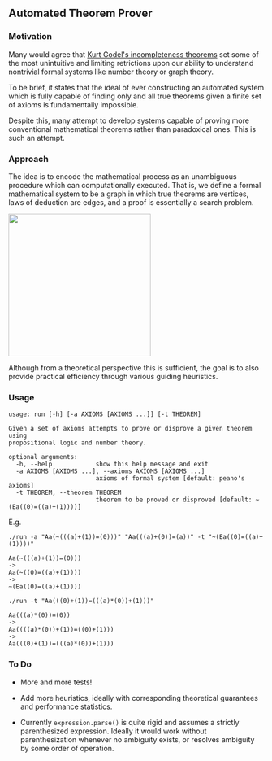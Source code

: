 ## Automated Theorem Prover



### Motivation

Many would agree that [Kurt Godel's incompleteness theorems](https://en.wikipedia.org/wiki/G%C3%B6del%27s_incompleteness_theorems)
set some of the most unintuitive and limiting retrictions upon our ability to
understand nontrivial formal systems like number theory or graph theory.

To be brief, it states that the ideal of ever constructing an automated system which is
fully capable of finding only and all true theorems given a finite set of axioms is
fundamentally impossible.

Despite this, many attempt to develop systems capable of proving
more conventional mathematical theorems rather than paradoxical ones. This is such an
attempt.


### Approach

The idea is to encode the mathematical process as an unambiguous procedure which can computationally executed. That is, we define a formal mathematical system to be a graph in which true theorems are vertices, laws of deduction are edges, and a proof is essentially a search problem.

<img src="http://i.imgur.com/BgZ4BYv.png" width="280px">

Although from a theoretical perspective this is sufficient, the goal is to also provide practical efficiency through various guiding heuristics.

### Usage

```
usage: run [-h] [-a AXIOMS [AXIOMS ...]] [-t THEOREM]

Given a set of axioms attempts to prove or disprove a given theorem using
propositional logic and number theory.

optional arguments:
  -h, --help            show this help message and exit
  -a AXIOMS [AXIOMS ...], --axioms AXIOMS [AXIOMS ...]
                        axioms of formal system [default: peano's axioms]
  -t THEOREM, --theorem THEOREM
                        theorem to be proved or disproved [default: ~(Ea((0)=((a)+(1))))]
```

E.g.

```
./run -a "Aa(~(((a)+(1))=(0)))" "Aa(((a)+(0))=(a))" -t "~(Ea((0)=((a)+(1))))"

Aa(~(((a)+(1))=(0)))
->
Aa(~((0)=((a)+(1))))
->
~(Ea((0)=((a)+(1))))
```
```
./run -t "Aa(((0)+(1))=(((a)*(0))+(1)))"

Aa(((a)*(0))=(0))
->
Aa((((a)*(0))+(1))=((0)+(1)))
->
Aa(((0)+(1))=(((a)*(0))+(1)))
```


### To Do

* More and more tests!

* Add more heuristics, ideally with corresponding theoretical guarantees and performance
  statistics.

* Currently `expression.parse()` is quite rigid and assumes a strictly parenthesized
  expression. Ideally it would work without parenthesization whenever no ambiguity exists,
  or resolves ambiguity by some order of operation.

